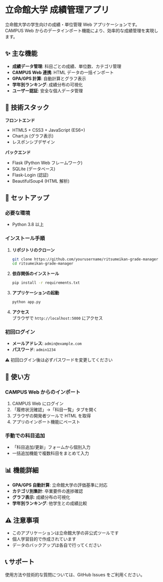 # 立命館大学 成績管理アプリ

立命館大学の学生向けの成績・単位管理 Web アプリケーションです。  
CAMPUS Web からのデータインポート機能により、効率的な成績管理を実現します。

## ✨ 主な機能

- **成績データ管理**: 科目ごとの成績、単位数、カテゴリ管理
- **CAMPUS Web 連携**: HTML データの一括インポート
- **GPA/GPS 計算**: 自動計算とグラフ表示
- **学年別ランキング**: 成績分布の可視化
- **ユーザー認証**: 安全な個人データ管理

## 🔧 技術スタック

**フロントエンド**

- HTML5 + CSS3 + JavaScript (ES6+)
- Chart.js (グラフ表示)
- レスポンシブデザイン

**バックエンド**

- Flask (Python Web フレームワーク)
- SQLite (データベース)
- Flask-Login (認証)
- BeautifulSoup4 (HTML 解析)

## 🚀 セットアップ

### 必要な環境

- Python 3.8 以上

### インストール手順

1. **リポジトリのクローン**

   ```bash
   git clone https://github.com/yourusername/ritsumeikan-grade-manager.git
   cd ritsumeikan-grade-manager
   ```

2. **依存関係のインストール**

   ```bash
   pip install -r requirements.txt
   ```

3. **アプリケーションの起動**

   ```bash
   python app.py
   ```

4. **アクセス**  
   ブラウザで `http://localhost:5000` にアクセス

### 初回ログイン

- **メールアドレス**: `admin@example.com`
- **パスワード**: `admin1234`

⚠️ 初回ログイン後は必ずパスワードを変更してください

## 📖 使い方

### CAMPUS Web からのインポート

1. CAMPUS Web にログイン
2. 「履修状況確認」→「科目一覧」タブを開く
3. ブラウザの開発者ツールで HTML を取得
4. アプリのインポート機能にペースト

### 手動での科目追加

- 「科目追加/更新」フォームから個別入力
- 一括追加機能で複数科目をまとめて入力

## 📊 機能詳細

- **GPA/GPS 自動計算**: 立命館大学の評価基準に対応
- **カテゴリ別集計**: 卒業要件の進捗確認
- **グラフ表示**: 成績分布の可視化
- **学年別ランキング**: 他学生との成績比較

## ⚠️ 注意事項

- このアプリケーションは立命館大学の非公式ツールです
- 個人学習目的で作成されています
- データのバックアップは各自で行ってください

## 📞 サポート

使用方法や技術的な質問については、GitHub Issues をご利用ください。
